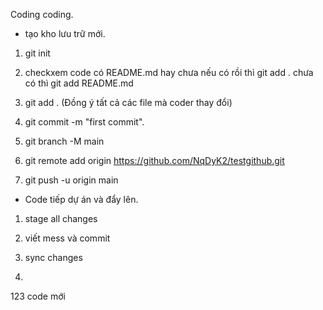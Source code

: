 Coding coding.

- tạo kho lưu trữ mới.

1. git init 

2. checkxem code  có README.md hay chưa nếu có rồi thì git add . chưa có thì git add README.md

3. git add . (Đồng ý tất cả các file mà coder thay đổi)

4. git commit -m "first commit".

5. git branch -M main

6. git remote add origin https://github.com/NqDyK2/testgithub.git

7. git push -u origin main

- Code tiếp dự án và đẩy lên.

1. stage all changes

2. viết mess và commit 

3. sync changes

1. 
123
code mới 